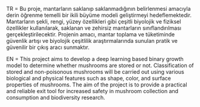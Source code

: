 TR = Bu proje, mantarların saklanıp saklanmadığının belirlenmesi amacıyla derin öğrenme temelli bir ikili büyüme modeli geliştirmeyi hedeflemektedir. Mantarların şekli, rengi, yüzey özellikleri gibi çeşitli biyolojik ve fiziksel özellikler kullanılarak, saklanan ve zehirsiz mantarların sınıflandırılması gerçekleştirilecektir. Projenin amacı, mantar toplama ve tüketiminde güvenlik artışı ve biyolojik çeşitlilik araştırmalarında sunulan pratik ve güvenilir bir çıkış aracı sunmaktır.

EN = This project aims to develop a deep learning based binary growth model to determine whether mushrooms are stored or not. Classification of stored and non-poisonous mushrooms will be carried out using various biological and physical features such as shape, color, and surface properties of mushrooms. The aim of the project is to provide a practical and reliable exit tool for increased safety in mushroom collection and consumption and biodiversity research.
